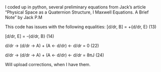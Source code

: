 I coded up in python, several preliminary equations from Jack’s article
“Physical Space as a Quaternion Structure, I Maxwell Equations. A Brief Note” by Jack P.M

This code has issues with the following equalities:
[d/dr, B] = +{d/dr, E} (13)

[d/dr, E] = -{d/dr, B} (14)

d/dr → (d/dr → A) + (A ← d/dr) ← d/dr = 0 (22)

d/dr → (d/dr → A) + (A ← d/dr) ← d/dr = 8πJ   (24)

Will upload corrections, when I have them.
